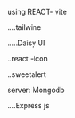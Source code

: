 using REACT- vite 


....tailwine

.....Daisy UI

..react -icon

..sweetalert

server:
Mongodb

....Express js
